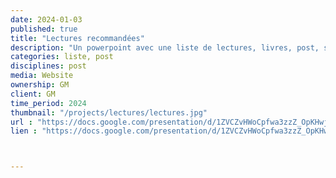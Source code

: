 ```yaml
---
date: 2024-01-03
published: true
title: "Lectures recommandées"
description: "Un powerpoint avec une liste de lectures, livres, post, sites web, podcasts et même films"
categories: liste, post
disciplines: post
media: Website
ownership: GM
client: GM
time_period: 2024
thumbnail: "/projects/lectures/lectures.jpg"
url : "https://docs.google.com/presentation/d/1ZVCZvHWoCpfwa3zzZ_OpKHwjV35wmMrd/edit#slide=id.p1"
lien : "https://docs.google.com/presentation/d/1ZVCZvHWoCpfwa3zzZ_OpKHwjV35wmMrd/edit#slide=id.p1"



---
```

